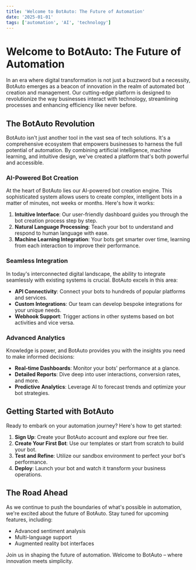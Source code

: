 ```yaml
---
title: 'Welcome to BotAuto: The Future of Automation'
date: '2025-01-01'
tags: ['automation', 'AI', 'technology']
---
```


# Welcome to BotAuto: The Future of Automation

In an era where digital transformation is not just a buzzword but a necessity, BotAuto emerges as a beacon of innovation in the realm of automated bot creation and management. Our cutting-edge platform is designed to revolutionize the way businesses interact with technology, streamlining processes and enhancing efficiency like never before.

## The BotAuto Revolution

BotAuto isn't just another tool in the vast sea of tech solutions. It's a comprehensive ecosystem that empowers businesses to harness the full potential of automation. By combining artificial intelligence, machine learning, and intuitive design, we've created a platform that's both powerful and accessible.

### AI-Powered Bot Creation

At the heart of BotAuto lies our AI-powered bot creation engine. This sophisticated system allows users to create complex, intelligent bots in a matter of minutes, not weeks or months. Here's how it works:

1. **Intuitive Interface**: Our user-friendly dashboard guides you through the bot creation process step by step.
2. **Natural Language Processing**: Teach your bot to understand and respond to human language with ease.
3. **Machine Learning Integration**: Your bots get smarter over time, learning from each interaction to improve their performance.

### Seamless Integration

In today's interconnected digital landscape, the ability to integrate seamlessly with existing systems is crucial. BotAuto excels in this area:

- **API Connectivity**: Connect your bots to hundreds of popular platforms and services.
- **Custom Integrations**: Our team can develop bespoke integrations for your unique needs.
- **Webhook Support**: Trigger actions in other systems based on bot activities and vice versa.

### Advanced Analytics

Knowledge is power, and BotAuto provides you with the insights you need to make informed decisions:

- **Real-time Dashboards**: Monitor your bots' performance at a glance.
- **Detailed Reports**: Dive deep into user interactions, conversion rates, and more.
- **Predictive Analytics**: Leverage AI to forecast trends and optimize your bot strategies.

## Getting Started with BotAuto

Ready to embark on your automation journey? Here's how to get started:

1. **Sign Up**: Create your BotAuto account and explore our free tier.
2. **Create Your First Bot**: Use our templates or start from scratch to build your bot.
3. **Test and Refine**: Utilize our sandbox environment to perfect your bot's performance.
4. **Deploy**: Launch your bot and watch it transform your business operations.

## The Road Ahead

As we continue to push the boundaries of what's possible in automation, we're excited about the future of BotAuto. Stay tuned for upcoming features, including:

- Advanced sentiment analysis
- Multi-language support
- Augmented reality bot interfaces

Join us in shaping the future of automation. Welcome to BotAuto – where innovation meets simplicity.

